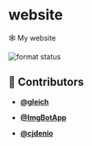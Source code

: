 <!-- DO NOT REMOVE - contributor_list:data:start:["gleich", "ImgBotApp", "cjdenio"]:end -->

# website

🕸 My website

![format status](https://github.com/gleich/site-v2/workflows/format/badge.svg)

<!-- DO NOT REMOVE - contributor_list:start -->

## 👥 Contributors

- **[@gleich](https://github.com/gleich)**

- **[@ImgBotApp](https://github.com/ImgBotApp)**

- **[@cjdenio](https://github.com/cjdenio)**

<!-- DO NOT REMOVE - contributor_list:end -->
